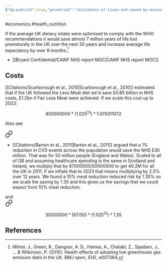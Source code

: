 ```yaml
---
{"dg-publish":true,"permalink":"/estimates-of-lives-and-saved-by-moving-away-from-meat/","created":"2024-04-22T12:59:45.000+01:00","updated":"2025-09-28T23:50:53.313+01:00"}
---
```


#economics #health_nutrition 

If the average UK dietary intake were optimised to comply with the WHO recommendations it would save almost 7 million years of life lost prematurely in the UK over the next 30 years and increase average life expectancy by over 8 months.[^1]

- [[Bryant Confidential/CAWF NHS report MOC\|CAWF NHS report MOC]]
## Costs
[[Citations/Scarborough et al., 2010\|Scarborough et al., 2010]] estimated that if the UK followed the Less Meat diet we'd save £0.85 billion in NHS costs, £1.2bn if Fair Less Meat were achieved. If we scale this cost up to 2023:

```math
850000000 * (1.025^13) * 1.079311072
```

Also see 
<div class="transclusion internal-embed is-loaded"><a class="markdown-embed-link" href="/the-cost-to-the-nhs-of-diabetes-cvd-cancer-and-obesity/#fb2fb1" aria-label="Open link"><svg xmlns="http://www.w3.org/2000/svg" width="24" height="24" viewBox="0 0 24 24" fill="none" stroke="currentColor" stroke-width="2" stroke-linecap="round" stroke-linejoin="round" class="svg-icon lucide-link"><path d="M10 13a5 5 0 0 0 7.54.54l3-3a5 5 0 0 0-7.07-7.07l-1.72 1.71"></path><path d="M14 11a5 5 0 0 0-7.54-.54l-3 3a5 5 0 0 0 7.07 7.07l1.71-1.71"></path></svg></a><div class="markdown-embed">



- [[Citations/Barton et al., 2011\|Barton et al., 2011]] argued that a 1% reduction in CVD events across the population would save the NHS £30 million. That was for 50 million people (England and Wales). Scaled to all of GB and assuming healthcare spending is the same in Scotland and Ireland, we multiply that by 67000000/50000000 to get 40.2M for all the UK in 2011, if we inflate that to 2023 that means multiplying by 2.5% over 12 years. We found a 10% meat reduction reduced risk by 1.35% so we scale the saving by 1.35 and this gives us the savings that we could expect from 10% meat reduction.  

</div></div>
 and 
<div class="transclusion internal-embed is-loaded"><a class="markdown-embed-link" href="/the-cost-to-the-nhs-of-diabetes-cvd-cancer-and-obesity/#285139" aria-label="Open link"><svg xmlns="http://www.w3.org/2000/svg" width="24" height="24" viewBox="0 0 24 24" fill="none" stroke="currentColor" stroke-width="2" stroke-linecap="round" stroke-linejoin="round" class="svg-icon lucide-link"><path d="M10 13a5 5 0 0 0 7.54.54l3-3a5 5 0 0 0-7.07-7.07l-1.72 1.71"></path><path d="M14 11a5 5 0 0 0-7.54-.54l-3 3a5 5 0 0 0 7.07 7.07l1.71-1.71"></path></svg></a><div class="markdown-embed">



```math
30000000*(67/50)*(1.025^12)*1.35
```

</div></div>


## References
[^1]: Milner, J., Green, R., Dangour, A. D., Haines, A., Chalabi, Z., Spadaro, J., ... & Wilkinson, P. (2015). Health effects of adopting low greenhouse gas emission diets in the UK. _BMJ open_, _5_(4), e007364.